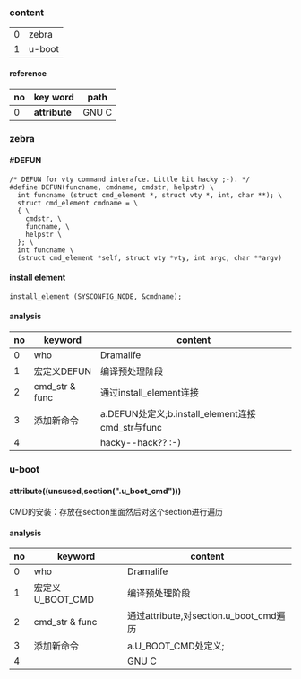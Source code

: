 ### content
|||
|--|--|
|0|zebra|
|1|u-boot|

#### reference
|no|key word|path|
|--|--|--|
|0|__attribute__|GNU C|

### zebra
#### #DEFUN
```
/* DEFUN for vty command interafce. Little bit hacky ;-). */
#define DEFUN(funcname, cmdname, cmdstr, helpstr) \
  int funcname (struct cmd_element *, struct vty *, int, char **); \
  struct cmd_element cmdname = \
  { \
    cmdstr, \
    funcname, \
    helpstr \
  }; \
  int funcname \
  (struct cmd_element *self, struct vty *vty, int argc, char **argv)
```
#### install element
```
install_element (SYSCONFIG_NODE, &cmdname);
```
#### analysis
|no|keyword|content|
|--|--|--|
|0|who|Dramalife|
|1|宏定义DEFUN|编译预处理阶段|
|2|cmd_str & func|通过install_element连接|
|3|添加新命令|a.DEFUN处定义;b.install_element连接cmd_str与func|
|4||hacky--hack?? :-)|

### u-boot
#### __attribute__((unsused,section(".u_boot_cmd")))
CMD的安装：存放在section里面然后对这个section进行遍历
#### analysis
|no|keyword|content|
|--|--|--|
|0|who|Dramalife|
|1|宏定义U_BOOT_CMD|编译预处理阶段|
|2|cmd_str & func|通过attribute,对section.u_boot_cmd遍历|
|3|添加新命令|a.U_BOOT_CMD处定义;|
|4||GNU C|
